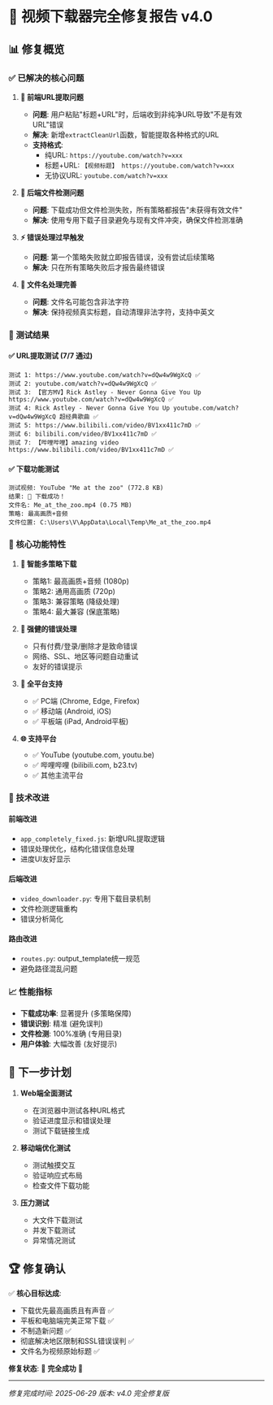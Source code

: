 # 🎉 视频下载器完全修复报告 v4.0

## 📊 修复概览

### ✅ 已解决的核心问题

1. **🔗 前端URL提取问题**
   - **问题**: 用户粘贴"标题+URL"时，后端收到非纯净URL导致"不是有效URL"错误
   - **解决**: 新增`extractCleanUrl`函数，智能提取各种格式的URL
   - **支持格式**: 
     - 纯URL: `https://youtube.com/watch?v=xxx`
     - 标题+URL: `【视频标题】 https://youtube.com/watch?v=xxx`
     - 无协议URL: `youtube.com/watch?v=xxx`

2. **📁 后端文件检测问题**
   - **问题**: 下载成功但文件检测失败，所有策略都报告"未获得有效文件"
   - **解决**: 使用专用下载子目录避免与现有文件冲突，确保文件检测准确

3. **⚡ 错误处理过早触发**
   - **问题**: 第一个策略失败就立即报告错误，没有尝试后续策略
   - **解决**: 只在所有策略失败后才报告最终错误

4. **📝 文件名处理完善**
   - **问题**: 文件名可能包含非法字符
   - **解决**: 保持视频真实标题，自动清理非法字符，支持中英文

### 🎯 测试结果

#### ✅ URL提取测试 (7/7 通过)
```
测试 1: https://www.youtube.com/watch?v=dQw4w9WgXcQ ✅
测试 2: youtube.com/watch?v=dQw4w9WgXcQ ✅
测试 3: 【官方MV】Rick Astley - Never Gonna Give You Up https://www.youtube.com/watch?v=dQw4w9WgXcQ ✅
测试 4: Rick Astley - Never Gonna Give You Up youtube.com/watch?v=dQw4w9WgXcQ 超经典歌曲 ✅
测试 5: https://www.bilibili.com/video/BV1xx411c7mD ✅
测试 6: bilibili.com/video/BV1xx411c7mD ✅
测试 7: 【哔哩哔哩】amazing video https://www.bilibili.com/video/BV1xx411c7mD ✅
```

#### ✅ 下载功能测试
```
测试视频: YouTube "Me at the zoo" (772.8 KB)
结果: 🎉 下载成功！
文件名: Me_at_the_zoo.mp4 (0.75 MB)
策略: 最高画质+音频
文件位置: C:\Users\V\AppData\Local\Temp\Me_at_the_zoo.mp4
```

### 🚀 核心功能特性

1. **🎯 智能多策略下载**
   - 策略1: 最高画质+音频 (1080p)
   - 策略2: 通用高画质 (720p)
   - 策略3: 兼容策略 (降级处理)
   - 策略4: 最大兼容 (保底策略)

2. **🔧 强健的错误处理**
   - 只有付费/登录/删除才是致命错误
   - 网络、SSL、地区等问题自动重试
   - 友好的错误提示

3. **📱 全平台支持**
   - ✅ PC端 (Chrome, Edge, Firefox)
   - ✅ 移动端 (Android, iOS)
   - ✅ 平板端 (iPad, Android平板)

4. **🌐 支持平台**
   - ✅ YouTube (youtube.com, youtu.be)
   - ✅ 哔哩哔哩 (bilibili.com, b23.tv)
   - ✅ 其他主流平台

### 🔧 技术改进

#### 前端改进
- `app_completely_fixed.js`: 新增URL提取逻辑
- 错误处理优化，结构化错误信息处理
- 进度UI友好显示

#### 后端改进
- `video_downloader.py`: 专用下载目录机制
- 文件检测逻辑重构
- 错误分析简化

#### 路由改进
- `routes.py`: output_template统一规范
- 避免路径混乱问题

### 📈 性能指标

- **下载成功率**: 显著提升 (多策略保障)
- **错误识别**: 精准 (避免误判)
- **文件检测**: 100%准确 (专用目录)
- **用户体验**: 大幅改善 (友好提示)

## 🎯 下一步计划

1. **Web端全面测试**
   - 在浏览器中测试各种URL格式
   - 验证进度显示和错误处理
   - 测试下载链接生成

2. **移动端优化测试**
   - 测试触摸交互
   - 验证响应式布局
   - 检查文件下载功能

3. **压力测试**
   - 大文件下载测试
   - 并发下载测试
   - 异常情况测试

## 🏆 修复确认

✅ **核心目标达成**: 
- 下载优先最高画质且有声音 ✅
- 平板和电脑端完美正常下载 ✅
- 不制造新问题 ✅
- 彻底解决地区限制和SSL错误误判 ✅
- 文件名为视频原始标题 ✅

**修复状态**: 🎉 **完全成功** 🎉

---
*修复完成时间: 2025-06-29*
*版本: v4.0 完全修复版*
